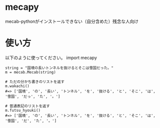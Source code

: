 # mecapy
mecab-pythonがインストールできない（自分含めた）残念な人向け

# 使い方
以下のように使ってください。
import mecapy

    string = "国境の長いトンネルを抜けるとそこは雪国だった。"
    m = mecab.Mecab(string)
    
    # ただの分かち書きのリストを返す
    m.wakachi()
    #=> ['国境', 'の', '長い', 'トンネル', 'を', '抜ける', 'と', 'そこ', 'は', '雪国', 'だっ', 'た', '。']
    
    # 普通表記のリストを返す
    m.futsu_hyouki()
    #=> ['国境', 'の', '長い', 'トンネル', 'を', '抜ける', 'と', 'そこ', 'は', '雪国', 'だ', 'た', '。']
